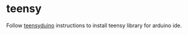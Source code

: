 # teensy

Follow [teensyduino](https://www.pjrc.com/teensy/tutorial.html) instructions to install teensy library for arduino ide.

